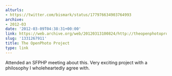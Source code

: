 ```yaml
---
alturls:
- https://twitter.com/bismark/status/177976634903764993
archive:
- 2012-03
date: '2012-03-09T04:38:31+00:00'
link: https://web.archive.org/web/20120313100824/http://theopenphotoproject.org/
slug: '1331267911'
title: The OpenPhoto Project
type: link
---
```


Attended an SFPHP meeting about this. Very exciting project with
a philosophy I wholeheartedly agree with.

